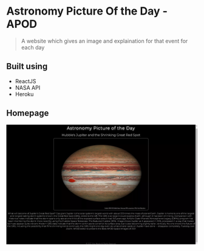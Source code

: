 # Astronomy Picture Of the Day - APOD
> A website which gives an image and explaination for that event for each day

## Built using
- ReactJS
- NASA API
- Heroku

## Homepage
![homepage](https://github.com/vilasrhegde/vilasrhegde.github.io/blob/2aebfe62768477cf0baeee471691e0cc5ad3af76/images/websites/apod.webp)
